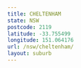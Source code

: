 ```yaml
---
title: CHELTENHAM
state: NSW
postcode: 2119
latitude: -33.755499
longitude: 151.064176
url: /nsw/cheltenham/
layout: suburb
---
```


